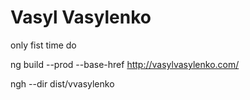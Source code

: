 # Vasyl Vasylenko

only fist time do
<!-- npm install -g angular-cli-ghpages  -->

 ng build --prod --base-href http://vasylvasylenko.com/

 ngh --dir dist/vvasylenko